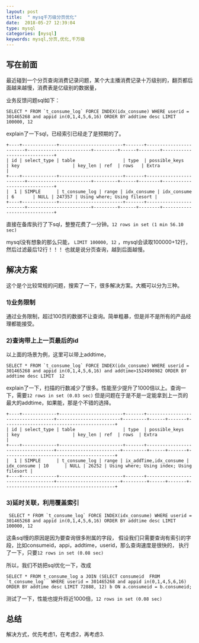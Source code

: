 ```yaml
---
layout: post
title:  " mysq千万级分页优化"
date:  2018-05-27 12:39:04
type: mysql
categories: [mysql]
keywords: mysql,分页,优化,千万级
---
```

## 写在前面

最近碰到一个分页查询消费记录问题，某个大主播消费记录十万级别的，翻页都后面越来越慢，消费表是亿级别的数据量，

业务反馈问题sql如下：

```
SELECT * FROM `t_consume_log` FORCE INDEX(idx_consume) WHERE userid = 301465268 and appid in(0,1,4,5,6,16) ORDER BY addtime desc LIMIT 100000, 12 
```

explain了一下sql，已经索引已经走了是预期的了。

```
+----+-------------+------------------------+-------+------------------------+------------------------+---------+------+--------+-----------------------------+
| id | select_type | table                  | type  | possible_keys          | key                    | key_len | ref  | rows   | Extra                       |
+----+-------------+------------------------+-------+------------------------+------------------------+---------+------+--------+-----------------------------+
|  1 | SIMPLE      | t_consume_log | range | idx_consume | idx_consume | 6       | NULL | 247357 | Using where; Using filesort |
+----+-------------+------------------------+-------+------------------------+------------------------+---------+------+--------+-----------------------------+
```

直接在备库执行了下sql，整整花费了一分钟。`12 rows in set (1 min 56.10 sec)`

mysql没有想象的那么只能， `LIMIT 100000, 12` ，mysql会读取100000+12行，然后过滤最后12行！！！
也就是说分页查询，越到后面越慢。

## 解决方案
这个是个比较常规的问题，搜索了一下，很多解决方案。大概可以分为三种。

### 1)业务限制

通过业务限制，超过100页的数据不让查询。简单粗暴，但是并不是所有的产品经理都能接受。

### 2)查询带上上一页最后的id
以上面的场景为例，这里可以带上addtime，

```
SELECT * FROM `t_consume_log` FORCE INDEX(idx_consume) WHERE userid = 301465268 and appid in(0,1,4,5,6,16) and addtime>1524998982 ORDER BY addtime desc LIMIT  12 
```

explain了一下，扫描的行数减少了很多。性能至少提升了1000倍以上。查询一下，需要`12 rows in set (0.03 sec)`
但是问题在于是不是一定能拿到上一页的最大的addtime，如果能，那是个不错的选择。

```
+----+-------------+------------------------+-------+-----------------------------------+------------------------+---------+------+-------+------------------------------------------+
| id | select_type | table                  | type  | possible_keys                     | key                    | key_len | ref  | rows  | Extra                                    |
+----+-------------+------------------------+-------+-----------------------------------+------------------------+---------+------+-------+------------------------------------------+
|  1 | SIMPLE      | t_consume_log | range | ix_addTime,idx_consume | idx_consume | 10      | NULL | 26252 | Using where; Using index; Using filesort |
+----+-------------+------------------------+-------+-----------------------------------+------------------------+---------+------+-------+------------------------------------------+
```

### 3)延时关联，利用覆盖索引
 
```
 SELECT * FROM `t_consume_log` FORCE INDEX(idx_consume) WHERE userid = 301465268 and appid in(0,1,4,5,6,16) ORDER BY addtime desc LIMIT 100000, 12 
```

 这条sql慢的原因是因为要查询很多附属的字段，
 假设我们只需要查询有索引的字段，比如consumeid，appi，addtime，userid，那么查询速度是很快的，
 执行了一下，只要`12 rows in set (0.08 sec)`

 所以，我们不妨把sql优化一下，改成

```
SELECT * FROM t_consume_log a JOIN (SELECT consumeid  FROM `t_consume_log`  WHERE userid = 301465268 and appid in(0,1,4,5,6,16) ORDER BY addtime desc LIMIT 72888, 12) b ON a.consumeid = b.consumeid;
```

测试了一下，性能也提升将近1000倍，`12 rows in set (0.08 sec)`


## 总结

解决方式，优先考虑1，在考虑2，再考虑3.



